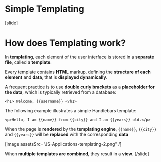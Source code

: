 # Simple Templating

[slide]
# How does Templating work?

In **templating**, each element of the user interface is stored in a **separate file**, called a **template**.

Every template contains **HTML** markup, defining the **structure of each element** and **data**, that is **displayed dynamically**.

A frequent practice is to use **double curly brackets**  as a **placeholder for the data**, which is typically retrieved from a database:

`<h1> Welcome, {{username}} </h1>`

The following example illustrates a simple Handlebars template:

`<p>Hello, I am {{name}} from {{city}} and I am {{years}} old.</p>`

When the page is **rendered** by the **templating engine**, `{{name}}`, `{{city}}` and `{{years}}` will be **replaced** with the corresponding **data**

[image assetsSrc="JS-Applications-templating-2.png" /]

When **multiple templates are combined**, they result in a **view**.
[/slide]